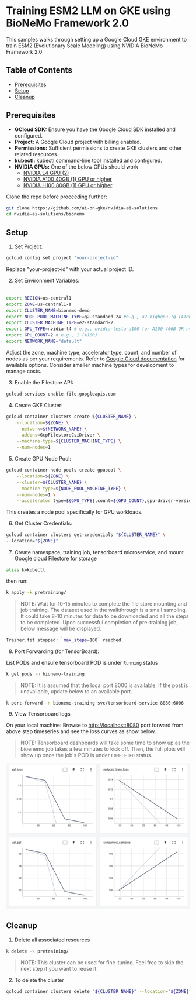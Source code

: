 # Training ESM2 LLM on GKE using BioNeMo Framework 2.0

This samples walks through setting up a Google Cloud GKE environment to train ESM2 (Evolutionary Scale Modeling) using NVIDIA BioNeMo Framework 2.0

## Table of Contents

- [Prerequisites](#prerequisites)
- [Setup](#setup)
- [Cleanup](#cleanup)

## Prerequisites

- **GCloud SDK:** Ensure you have the Google Cloud SDK installed and configured.
- **Project:**  A Google Cloud project with billing enabled.
- **Permissions:**  Sufficient permissions to create GKE clusters and other related resources.
- **kubectl:** kubectl command-line tool installed and configured.
- **NVIDIA GPUs:** One of the below GPUs should work
  - [NVIDIA L4 GPU (2)](https://cloud.google.com/compute/docs/gpus#l4-gpus)
  - [NVIDIA A100 40GB (1) GPU or higher](https://cloud.google.com/compute/docs/gpus#a100-gpus)
  - [NVIDIA H100 80GB (1) GPU or higher](https://cloud.google.com/compute/docs/gpus#a3-series)

Clone the repo before proceeding further:

  ```bash
  git clone https://github.com/ai-on-gke/nvidia-ai-solutions
  cd nvidia-ai-solutions/bionemo
  ```

## Setup

1. Set Project:

```bash
gcloud config set project "your-project-id"
```

Replace "your-project-id" with your actual project ID.

2. Set Environment Variables:

```bash

export REGION=us-central1
export ZONE=us-central1-a
export CLUSTER_NAME=bionemo-demo
export NODE_POOL_MACHINE_TYPE=g2-standard-24 #e.g., a2-highgpu-1g (A100 40GB) or a2-ultragpu-1g (A100 80GB)
export CLUSTER_MACHINE_TYPE=e2-standard-2
export GPU_TYPE=nvidia-l4 # e.g., nvidia-tesla-a100 for A100 40GB OR nvidia-a100-80gb (A100 80GB)
export GPU_COUNT=2 # e.g., 1 (A100)
export NETWORK_NAME="default"
```

Adjust the zone, machine type, accelerator type, count, and number of nodes as per your requirements. Refer to [Google Cloud documentation](https://cloud.google.com/compute/docs/gpus) for available options. Consider smaller machine types for development to manage costs.

3. Enable the Filestore API:

```bash
gcloud services enable file.googleapis.com
```

4. Create GKE Cluster:

```bash
gcloud container clusters create ${CLUSTER_NAME} \
    --location=${ZONE} \
    --network=${NETWORK_NAME} \
    --addons=GcpFilestoreCsiDriver \
    --machine-type=${CLUSTER_MACHINE_TYPE} \
    --num-nodes=1
```

5. Create GPU Node Pool:

```bash
gcloud container node-pools create gpupool \
    --location=${ZONE} \
    --cluster=${CLUSTER_NAME} \
    --machine-type=${NODE_POOL_MACHINE_TYPE} \
    --num-nodes=1 \
    --accelerator type=${GPU_TYPE},count=${GPU_COUNT},gpu-driver-version=latest
```

This creates a node pool specifically for GPU workloads.

6. Get Cluster Credentials:

```bash
gcloud container clusters get-credentials "${CLUSTER_NAME}" \
--location="${ZONE}"
```

7. Create namespace, training job, tensorboard microservice, and mount Google cloud Filestore for storage

```bash
alias k=kubectl
```

then run:

```bash
k apply -k pretraining/
```

> NOTE:
> Wait for 10-15 minutes to complete the file store mounting and job training. The dataset used in the walkthrough is a small sampling. It could take 8-10 minutes for data to be downloaded and all the steps to be completed. Upon successful completion of pre-training job, below message will be displayed.

```bash
Trainer.fit stopped: `max_steps=100` reached.
```

8. Port Forwarding (for TensorBoard):

List PODs and ensure tensorboard POD is under `Running` status

```bash
k get pods -n bionemo-training
```

> NOTE:
> It is assumed that the local port 8000 is available. If the post is unavailable, update below to an available port.

```bash
k port-forward -n bionemo-training svc/tensorboard-service 8080:6006
```

9. View Tensorboard logs

On your local machine: Browse to <http://localhost:8080> port forward from above step timeseries and see the loss curves as show below.

> NOTE:
> Tensorboard dashboards will take some time to show up as the bioenemo job takes a few minutes to kick off. Then, the full plots will show up once the job's POD is under `COMPLETED` status.

[<img src="./images/tensorboard-results.png" width="750"/>](HighLevelArch)

## Cleanup

1. Delete all associated resources

```bash
k delete -k pretraining/
```

> NOTE:
> This cluster can be used for fine-tuning. Feel free to skip the next step if you want to reuse it.

2. To delete the cluster

```bash
gcloud container clusters delete "${CLUSTER_NAME}" --location="${ZONE}" --quiet
```
